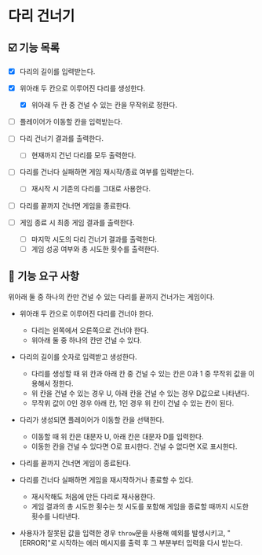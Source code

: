 # 다리 건너기

## ☑️ 기능 목록

- [x] 다리의 길이를 입력받는다.

- [x] 위아래 두 칸으로 이루어진 다리를 생성한다.

  - [x] 위아래 두 칸 중 건널 수 있는 칸을 무작위로 정한다.

- [ ] 플레이어가 이동할 칸을 입력받는다.

- [ ] 다리 건너기 결과를 출력한다.

  - [ ] 현재까지 건넌 다리를 모두 출력한다.

- [ ] 다리를 건너다 실패하면 게임 재시작/종료 여부를 입력받는다.

  - [ ] 재시작 시 기존의 다리를 그대로 사용한다.

- [ ] 다리를 끝까지 건너면 게임을 종료한다.

- [ ] 게임 종료 시 최종 게임 결과를 출력한다.

  - [ ] 마지막 시도의 다리 건너기 결과를 출력한다.
  - [ ] 게임 성공 여부와 총 시도한 횟수를 출력한다.

## 🚀 기능 요구 사항

위아래 둘 중 하나의 칸만 건널 수 있는 다리를 끝까지 건너가는 게임이다.

- 위아래 두 칸으로 이루어진 다리를 건너야 한다.

  - 다리는 왼쪽에서 오른쪽으로 건너야 한다.
  - 위아래 둘 중 하나의 칸만 건널 수 있다.

- 다리의 길이를 숫자로 입력받고 생성한다.

  - 다리를 생성할 때 위 칸과 아래 칸 중 건널 수 있는 칸은 0과 1 중 무작위 값을 이용해서 정한다.
  - 위 칸을 건널 수 있는 경우 U, 아래 칸을 건널 수 있는 경우 D값으로 나타낸다.
  - 무작위 값이 0인 경우 아래 칸, 1인 경우 위 칸이 건널 수 있는 칸이 된다.

- 다리가 생성되면 플레이어가 이동할 칸을 선택한다.

  - 이동할 때 위 칸은 대문자 U, 아래 칸은 대문자 D를 입력한다.
  - 이동한 칸을 건널 수 있다면 O로 표시한다. 건널 수 없다면 X로 표시한다.

- 다리를 끝까지 건너면 게임이 종료된다.

- 다리를 건너다 실패하면 게임을 재시작하거나 종료할 수 있다.

  - 재시작해도 처음에 만든 다리로 재사용한다.
  - 게임 결과의 총 시도한 횟수는 첫 시도를 포함해 게임을 종료할 때까지 시도한 횟수를 나타낸다.

- 사용자가 잘못된 값을 입력한 경우 `throw`문을 사용해 예외를 발생시키고, "[ERROR]"로 시작하는 에러 메시지를 출력 후 그 부분부터 입력을 다시 받는다.
